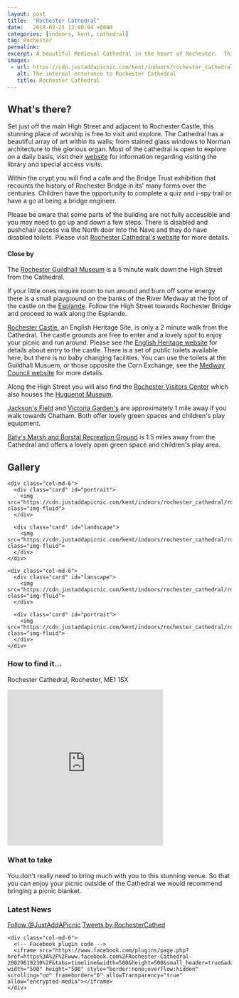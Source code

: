 ```yaml
---
layout: post
title:  "Rochester Cathedral"
date:   2018-02-21 12:00:04 +0000
categories: [indoors, kent, cathedral]
tag: Rochester
permalink: 
excerpt: A beautiful Medieval Cathedral in the heart of Rochester.  This building is a feast for the eyes and soul. It offers a cafe, gift shop and toilets.  There are family activities available and the Bridge Trust currently have an exhibition in the crypt recounting the history of Rochester Bridge.
images:
 - url: https://cdn.justaddapicnic.com/kent/indoors/rochester_cathedral/rochester6.jpg
   alt: The internal enterance to Rochester Cathedral
   title: Rochester Cathedral
---
```


## What's there?

Set just off the main High Street and adjacent to Rochester Castle, this stunning place of worship is free to visit and explore.  The Cathedral has a beautiful array of art within its walls; from stained glass windows to Norman architecture to the glorious organ.  Most of the cathedral is open to explore on a daily basis, visit their [website](https://www.rochestercathedral.org/opening-hours/) for information regarding visiting the library and special access visits.

Within the crypt you will find a cafe and the Bridge Trust exhibition that recounts the history of Rochester Bridge in its' many forms over the centuries.  Children have the opportunity to complete a quiz and i-spy trail or have a go at being a bridge engineer.

Please be aware that some parts of the building are not fully accessible and you may need to go up and down a few steps.  There is disabled and pushchair access via the North door into the Nave and they do have disabled toilets.  Please visit [Rochester Cathedral's website](https://www.rochestercathedral.org/opening-hours/) for more details.

#### Close by

The [Rochester Guildhall Museum](http://www.justaddapicnic.com/indoors/kent/museum/2018/01/02/guildhall_museum.html) is a 5 minute walk down the High Street from the Cathedral.

If your little ones require room to run around and burn off some energy there is a small playground on the banks of the River Medway at the foot of the castle on the [Esplande](https://justaddapicnic.com/outdoors/kent/park/2018/05/08/rochester-esplanade.html). Follow the High Street towards Rochester Bridge and proceed to walk along the Esplande.

[Rochester Castle](http://www.english-heritage.org.uk/visit/places/rochester-castle/), an English Heritage Site, is only a 2 minute walk from the Cathedral.  The castle grounds are free to enter and a lovely spot to enjoy your picnic and run around. Please see the [English Heritage website](http://www.english-heritage.org.uk/visit/places/rochester-castle/) for details about entry to the castle. There is a set of public toilets available here, but there is no baby changing facilities.  You can use the toilets at the Guildhall Musuem, or those opposite the Corn Exchange, see the [Medway Council website](http://www.medway.gov.uk/information/findmynearest.aspx?stype=36) for more details.  

Along the High Street you will also find the [Rochester Visitors Center](https://www.visitmedway.org/getting-here/visitor-information-centre/) which also houses the [Huguenot Museum](http://huguenotmuseum.org/). 

[Jackson's Field](/outdoors/kent/park/2018/09/17/jacksons-field.html) and [Victoria Garden's](/outdoors/kent/park/2018/09/17/victoria-gardens.html) are approximately 1 mile away if you walk towards Chatham.  Both offer lovely green spaces and children's play equipment.

[Baty's Marsh and Borstal Recreation Ground](https://justaddapicnic.com/outdoors/kent/park/2018/07/17/batys-marsh-borstal-rec.html) is 1.5 miles away from the Cathedral and offers a lovely open green space and children's play area.

## Gallery

<div class="container">

  <div class="row">

    <div class="col-md-6">
      <div class="card" id="portrait">
        <img src="https://cdn.justaddapicnic.com/kent/indoors/rochester_cathedral/rochester2.jpg" class="img-fluid">
      </div>

      <div class="card" id="landscape">
        <img src="https://cdn.justaddapicnic.com/kent/indoors/rochester_cathedral/rochester1.jpg" class="img-fluid">
      </div>  
    </div>

    <div class="col-md-6">
      <div class="card" id="lanscape">
        <img src="https://cdn.justaddapicnic.com/kent/indoors/rochester_cathedral/rochester4.jpg" class="img-fluid">
      </div>

      <div class="card" id="portrait">
        <img src="https://cdn.justaddapicnic.com/kent/indoors/rochester_cathedral/rochester5.jpg" class="img-fluid">
      </div>
    </div>

<!--     <div class="col-md-4">
      <div class="card" id="portrait">
        <img src="" class="img-fluid">
      </div>

      <div class="card" id="landscape">
        <img src="" class="img-fluid">
      </div>
    </div> -->

  </div>      
</div>


### How to find it...
Rochester Cathedral, Rochester, ME1 1SX

<iframe src="https://www.google.com/maps/embed?pb=!1m18!1m12!1m3!1d2489.765149847201!2d0.5012089163226509!3d51.38899422717374!2m3!1f0!2f0!3f0!3m2!1i1024!2i768!4f13.1!3m3!1m2!1s0x47d8cc58754813d5%3A0xcb9544de887a0531!2sRochester+Cathedral!5e0!3m2!1sen!2suk!4v1519216835408" width="350" height="350" frameborder="0" style="border:0" allowfullscreen></iframe>

### What to take
You don't really need to bring much with you to this stunning venue.  So that you can enjoy your picnic outside of the Cathedral we would recommend bringing a picnic blanket.

### Latest News

<div class="container">
  <div class="row">
    <div class="col-md-6">
      <!-- Follow JAAP on Twitter -->
      <a href="https://twitter.com/JustAddAPicnic?ref_src=twsrc%5Etfw" class="twitter-follow-button" data-show-count="false">Follow @JustAddAPicnic</a><script async src="https://platform.twitter.com/widgets.js" charset="utf-8"></script>
      <!-- Twitter plugin code -->
      <a class="twitter-timeline" data-width="1000" data-height="500" href="https://twitter.com/RochesterCathed?ref_src=twsrc%5Etfw">Tweets by RochesterCathed</a> <script async src="https://platform.twitter.com/widgets.js" charset="utf-8"></script>
    </div>
  
    <div class="col-md-6">
      <!-- Facebook plugin code -->
      <iframe src="https://www.facebook.com/plugins/page.php?href=https%3A%2F%2Fwww.facebook.com%2FRochester-Cathedral-28029619230%2F&tabs=timeline&width=500&height=500&small_header=true&adapt_container_width=true&hide_cover=false&show_facepile=true&appId" width="500" height="500" style="border:none;overflow:hidden" scrolling="no" frameborder="0" allowTransparency="true" allow="encrypted-media"></iframe>
    </div>
  </div>
</div>

